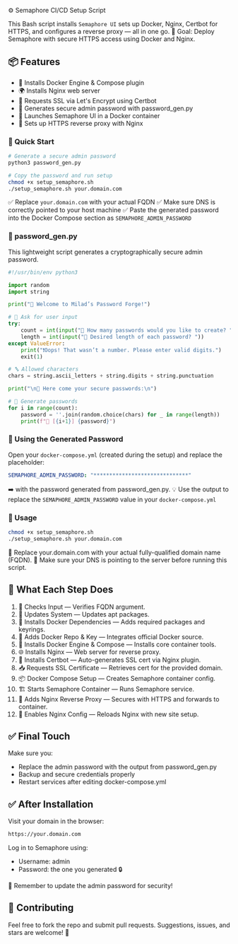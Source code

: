 ⚙️ Semaphore CI/CD Setup Script

This Bash script installs `Semaphore UI` sets up Docker, Nginx, Certbot for HTTPS, and configures a reverse proxy — all in one go.
🎯 Goal: Deploy Semaphore with secure HTTPS access using Docker and Nginx.

## 📦 Features

- 🐳 Installs Docker Engine & Compose plugin
- 🌍 Installs Nginx web server
- 🔐 Requests SSL via Let's Encrypt using Certbot
- 🔐 Generates secure admin password with password_gen.py
- 🚀 Launches Semaphore UI in a Docker container
- 🔗 Sets up HTTPS reverse proxy with Nginx

### 🚀 Quick Start
```bash
# Generate a secure admin password
python3 password_gen.py

# Copy the password and run setup
chmod +x setup_semaphore.sh
./setup_semaphore.sh your.domain.com
```

✅ Replace `your.domain.com` with your actual FQDN
✅ Make sure DNS is correctly pointed to your host machine ✅ Paste the generated password into the Docker Compose section as `SEMAPHORE_ADMIN_PASSWORD`

### 🔐 password_gen.py

This lightweight script generates a cryptographically secure admin password.
```python
#!/usr/bin/env python3

import random
import string

print("🔐 Welcome to Milad’s Password Forge!")

# 💬 Ask for user input
try:
    count = int(input("🧮 How many passwords would you like to create? "))
    length = int(input("📏 Desired length of each password? "))
except ValueError:
    print("❗Oops! That wasn’t a number. Please enter valid digits.")
    exit(1)

# 🔤 Allowed characters
chars = string.ascii_letters + string.digits + string.punctuation

print("\n🎁 Here come your secure passwords:\n")

# 🧪 Generate passwords
for i in range(count):
    password = ''.join(random.choice(chars) for _ in range(length))
    print(f"🔑 [{i+1}] {password}")
```

### 📄 Using the Generated Password
Open your `docker-compose.yml` (created during the setup) and replace the placeholder:

```yaml
SEMAPHORE_ADMIN_PASSWORD: "******************************"
```
➡️ with the password generated from password_gen.py.
💡 Use the output to replace the `SEMAPHORE_ADMIN_PASSWORD` value in your `docker-compose.yml`

### 🔧 Usage
```bash
chmod +x setup_semaphore.sh
./setup_semaphore.sh your.domain.com
```

🔸 Replace your.domain.com with your actual fully-qualified domain name (FQDN).
🔸 Make sure your DNS is pointing to the server before running this script.

## 📜 What Each Step Does

1. 🧾 Checks Input — Verifies FQDN argument.
2. 🔄 Updates System — Updates apt packages.
3. 🐳 Installs Docker Dependencies — Adds required packages and keyrings.
4. 🔐 Adds Docker Repo & Key — Integrates official Docker source.
5. 🚀 Installs Docker Engine & Compose — Installs core container tools.
6. 🌐 Installs Nginx — Web server for reverse proxy.
7. 🔐 Installs Certbot — Auto-generates SSL cert via Nginx plugin.
8. 📥 Requests SSL Certificate — Retrieves cert for the provided domain.
9. 📦 Docker Compose Setup — Creates Semaphore container config.
10. 🏗️ Starts Semaphore Container — Runs Semaphore service.
11. 🧩 Adds Nginx Reverse Proxy — Secures with HTTPS and forwards to container.
12. 🔗 Enables Nginx Config — Reloads Nginx with new site setup.

## ✅ Final Touch

Make sure you:

- Replace the admin password with the output from password_gen.py
- Backup and secure credentials properly
- Restart services after editing docker-compose.yml

## ✅ After Installation

Visit your domain in the browser:
```bash
https://your.domain.com
```

Log in to Semaphore using:

- Username: admin
- Password: the one you generated 🔒

🚨 Remember to update the admin password for security!

## 🤝 Contributing
Feel free to fork the repo and submit pull requests. Suggestions, issues, and stars are welcome! 🌟
